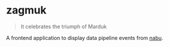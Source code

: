 # zagmuk

> It celebrates the triumph of Marduk

A frontend application to display data pipeline events from [nabu](https://github.com/entur/nabu).
